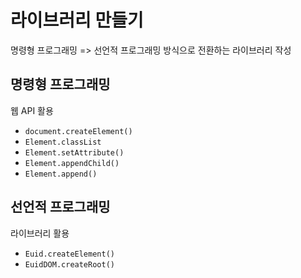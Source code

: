 # 라이브러리 만들기

명령형 프로그래밍 => 선언적 프로그래밍 방식으로 전환하는 라이브러리 작성

## 명령형 프로그래밍

웹 API 활용

- `document.createElement()`
- `Element.classList`
- `Element.setAttribute()`
- `Element.appendChild()`
- `Element.append()`

## 선언적 프로그래밍

라이브러리 활용

- `Euid.createElement()`
- `EuidDOM.createRoot()`
